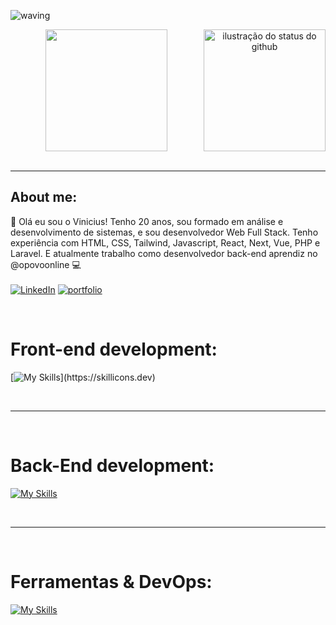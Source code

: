 ![waving](https://capsule-render.vercel.app/api?type=waving&height=200&text=Vinicius%20Viana&fontAlignY=40&color=0:6EBBFF,100:000cff&fontColor=fff)

<div align="center">
<img height="195px" src="https://github-readme-stats.vercel.app/api/top-langs/?username=ViniciusVianaS&layout=compact&theme=github_dark" />
 
 <img height="195px" align="right" src="https://github-readme-stats.vercel.app/api?username=ViniciusVianaS&theme=github_dark&show_icons=true&cache_seconds=2300&include_all_commits=true&count_private=true" alt="ilustração do status do github">

</div>

<br />
<hr />

## About me:
👋 Olá eu sou o Vinicius! Tenho 20 anos,
sou formado em análise e desenvolvimento de sistemas,
e sou desenvolvedor Web Full Stack.
Tenho experiência com HTML, CSS, Tailwind, Javascript, React, Next, Vue, PHP e Laravel. E atualmente trabalho como desenvolvedor back-end aprendiz no @opovoonline 💻
<br />
<br />
  [![LinkedIn](https://img.shields.io/badge/linkedin-%230077B5.svg?style=for-the-badge&logo=linkedin&logoColor=white)](https://www.linkedin.com/in/vinicius-viana-672006240)
  [![portfolio](https://img.shields.io/badge/my_portfolio-000?style=for-the-badge&logo=ko-fi&logoColor=white)](https://meu-site-psi.vercel.app/)

<div style="display: inline_block"><br>
  
  # Front-end development:
  
  [![My Skills](https://skillicons.dev/icons?i=js,typescript,react,next,vue,tailwind,)](https://skillicons.dev)

</div>
<br />
<hr />
<div style="display: inline_block, margin-left: '20px'"><br>
  
  # Back-End development:

  [![My Skills](https://skillicons.dev/icons?i=js,php,laravel,python,mysql)](https://skillicons.dev)
  
</div>
<br />
<hr />
<div style='display: inline_block'><br>

 # Ferramentas & DevOps:

[![My Skills](https://skillicons.dev/icons?i=git,github,gitlab,vscode,postman)](https://skillicons.dev)

</div>
